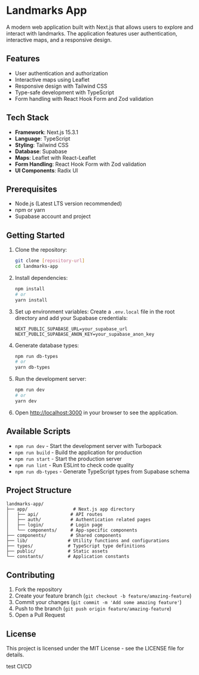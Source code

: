 # Landmarks App

A modern web application built with Next.js that allows users to explore and interact with landmarks. The application features user authentication, interactive maps, and a responsive design.

## Features

- User authentication and authorization
- Interactive maps using Leaflet
- Responsive design with Tailwind CSS
- Type-safe development with TypeScript
- Form handling with React Hook Form and Zod validation

## Tech Stack

- **Framework**: Next.js 15.3.1
- **Language**: TypeScript
- **Styling**: Tailwind CSS
- **Database**: Supabase
- **Maps**: Leaflet with React-Leaflet
- **Form Handling**: React Hook Form with Zod validation
- **UI Components**: Radix UI

## Prerequisites

- Node.js (Latest LTS version recommended)
- npm or yarn
- Supabase account and project

## Getting Started

1. Clone the repository:
   ```bash
   git clone [repository-url]
   cd landmarks-app
   ```

2. Install dependencies:
   ```bash
   npm install
   # or
   yarn install
   ```

3. Set up environment variables:
   Create a `.env.local` file in the root directory and add your Supabase credentials:
   ```
   NEXT_PUBLIC_SUPABASE_URL=your_supabase_url
   NEXT_PUBLIC_SUPABASE_ANON_KEY=your_supabase_anon_key
   ```

4. Generate database types:
   ```bash
   npm run db-types
   # or
   yarn db-types
   ```

5. Run the development server:
   ```bash
   npm run dev
   # or
   yarn dev
   ```

6. Open [http://localhost:3000](http://localhost:3000) in your browser to see the application.

## Available Scripts

- `npm run dev` - Start the development server with Turbopack
- `npm run build` - Build the application for production
- `npm run start` - Start the production server
- `npm run lint` - Run ESLint to check code quality
- `npm run db-types` - Generate TypeScript types from Supabase schema

## Project Structure

```
landmarks-app/
├── app/                 # Next.js app directory
│   ├── api/            # API routes
│   ├── auth/           # Authentication related pages
│   ├── login/          # Login page
│   └── components/     # App-specific components
├── components/         # Shared components
├── lib/               # Utility functions and configurations
├── types/             # TypeScript type definitions
├── public/            # Static assets
└── constants/         # Application constants
```

## Contributing

1. Fork the repository
2. Create your feature branch (`git checkout -b feature/amazing-feature`)
3. Commit your changes (`git commit -m 'Add some amazing feature'`)
4. Push to the branch (`git push origin feature/amazing-feature`)
5. Open a Pull Request

## License

This project is licensed under the MIT License - see the LICENSE file for details.

test CI/CD
